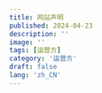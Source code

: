 ```yaml
---
title: 网站声明
published: 2024-04-23
description: ''
image: ''
tags: [运营方]
category: '运营方'
draft: false 
lang: 'zh_CN'
---
```

